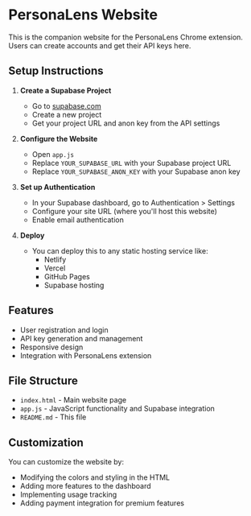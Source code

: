# PersonaLens Website

This is the companion website for the PersonaLens Chrome extension. Users can create accounts and get their API keys here.

## Setup Instructions

1. **Create a Supabase Project**
   - Go to [supabase.com](https://supabase.com)
   - Create a new project
   - Get your project URL and anon key from the API settings

2. **Configure the Website**
   - Open `app.js`
   - Replace `YOUR_SUPABASE_URL` with your Supabase project URL
   - Replace `YOUR_SUPABASE_ANON_KEY` with your Supabase anon key

3. **Set up Authentication**
   - In your Supabase dashboard, go to Authentication > Settings
   - Configure your site URL (where you'll host this website)
   - Enable email authentication

4. **Deploy**
   - You can deploy this to any static hosting service like:
     - Netlify
     - Vercel
     - GitHub Pages
     - Supabase hosting

## Features

- User registration and login
- API key generation and management
- Responsive design
- Integration with PersonaLens extension

## File Structure

- `index.html` - Main website page
- `app.js` - JavaScript functionality and Supabase integration
- `README.md` - This file

## Customization

You can customize the website by:
- Modifying the colors and styling in the HTML
- Adding more features to the dashboard
- Implementing usage tracking
- Adding payment integration for premium features